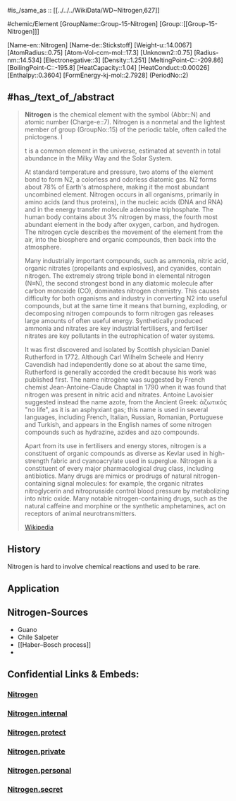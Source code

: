 ﻿---
type: Element
SpocWebEntityId: 21909
has_id_wikidata: Q627
MeSH_tree_code:
- D01.268.604
- D01.362.625
Krugosvet_article: nauka_i_tehnika/himiya/AZOT.html
ATC_code: V03AN04
Unicode_character: 氮
time_of_discovery_or_invention: "1772"
part_of:
- "[[_Standards/WikiData/WD~group 15,106675]]"
- "[[_Standards/WikiData/WD~period 2,207712]]"
has_use: "[[_Standards/WikiData/WD~food additive,189567]]"
discoverer_or_inventor: "[[_Standards/WikiData/WD~daniel Rutherford,313067]]"
described_by_source:
- "[[_Standards/WikiData/WD~Opium Law,316572]]"
- "[[_Standards/WikiData/WD~Brockhaus and Efron Encyclopedic Dictionary,602358]]"
- "[[_Standards/WikiData/WD~Encyclopædia Britannica 11th edition,867541]]"
- "[[_Standards/WikiData/WD~The Nuttall Encyclopædia,3181656]]"
- "[[_Standards/WikiData/WD~Encyclopedic Lexicon,4532135]]"
- "[[_Standards/WikiData/WD~The New Student's Reference Work,16082057]]"
- "[[_Standards/WikiData/WD~Small Brockhaus and Efron Encyclopedic Dictionary,19180675]]"
- "[[_Standards/WikiData/WD~Great Soviet Encyclopedia (1926–1947),20078554]]"
- "[[_Standards/WikiData/WD~Infernal Dictionary, 6th ed.,20961706]]"
- '[[_Standards/WikiData/WD~Nitrogen,84695628]]'
- "[[_Standards/WikiData/WD~Armenian Soviet Encyclopedia, vol. 1,123560817]]"
instance_of:
- "[[_Standards/WikiData/WD~atmophile element,2313842]]"
- "[[_Standards/WikiData/WD~chemical element,11344]]"
different_from: '[[_Standards/WikiData/WD~dinitrogen,2370426]]'
named_after:
- '[[_Standards/WikiData/WD~niter,11183742]]'
- '[[_Standards/WikiData/WD~life,3]]'
has_characteristic:
- '[[_Standards/WikiData/WD~colorlessness,11567495]]'
- '[[_Standards/WikiData/WD~odorlessness,30007162]]'
- '[[_Standards/WikiData/WD~tastelessness,30100868]]'
subclass_of:
- "[[_Standards/WikiData/WD~diatomic nonmetal,19753344]]"
- '[[_Standards/WikiData/WD~nonmetal,19600]]'
pronunciation_audio: "http://commons.wikimedia.org/wiki/Special:FilePath/De-Stickstoff.ogg"
UMLS_CUI: C0028158
oxidation_state:
- -3
- -2
- -1
- 1
- 2
- 3
- 4
- 5
location_of_discovery: "[[_Standards/WikiData/WD~United Kingdom,145]]"
electronegativity: 3
atomic_number: 7
ionic_radius:
- 0.13
- 0.16
element_symbol: N
mass: 14.007
OmegaWiki_Defined_Meaning: 2514
CAS_Registry_Number: 17778-88-0
chemical_formula: N₂
electron_configuration:
- "1s² 2s² 2p³"
- "[He] 2s² 2p³"
E_number: E941
Commons_category: Nitrogen
Commons_gallery: Nitrogen
Common_Procurement_Vocabulary_code: 24111700
image: "http://commons.wikimedia.org/wiki/Special:FilePath/Fluessiger%20Stickstoff.jpg"
Dewey_Decimal_Classification:
- 546.711
- 553.93
---

#is_/same_as :: [[../../../WikiData/WD~Nitrogen,627]]  


#chemic/Element 
[GroupName::Group-15-Nitrogen]
[Group::[[Group-15-Nitrogen]]]


[Name-en::Nitrogen]
[Name-de::Stickstoff]
[Weight-u::14.0067]
[AtomRadius::0.75]
[Atom-Vol-ccm-mol::17.3]
[Unknown2::0.75]
[Radius-nm::14.534]
[Electronegative::3]
[Density::1.251]
[MeltingPoint-C::-209.86]
[BoilingPoint-C::-195.8]
[HeatCapacity::1.04]
[HeatConduct::0.00026]
[Enthalpy::0.3604]
[FormEnergy-kj-mol::2.7928]
(PeriodNo::2)


## #has_/text_of_/abstract 


> **Nitrogen** is the chemical element with the symbol (Abbr::N) and atomic number (Charge-e::7). 
> Nitrogen is a nonmetal and the lightest member of group (GroupNo::15) of the periodic table, 
> often called the pnictogens. I
> 
> t is a common element in the universe, estimated at 
> seventh in total abundance in the Milky Way and the Solar System. 
> 
> At standard temperature and pressure, two atoms of the element bond to form N2, a colorless and odorless diatomic gas. N2 forms about 78% of Earth's atmosphere, making it the most abundant uncombined element. Nitrogen occurs in all organisms, primarily in amino acids (and thus proteins), in the nucleic acids (DNA and RNA) and in the energy transfer molecule adenosine triphosphate. The human body contains about 3% nitrogen by mass, the fourth most abundant element in the body after oxygen, carbon, and hydrogen. The nitrogen cycle describes the movement of the element from the air, into the biosphere and organic compounds, then back into the atmosphere. 
>
> Many industrially important compounds, such as ammonia, nitric acid, organic nitrates (propellants and explosives), and cyanides, contain nitrogen. The extremely strong triple bond in elemental nitrogen (N≡N), the second strongest bond in any diatomic molecule after carbon monoxide (CO), dominates nitrogen chemistry. This causes difficulty for both organisms and industry in converting N2 into useful compounds, but at the same time it means that burning, exploding, or decomposing nitrogen compounds to form nitrogen gas releases large amounts of often useful energy. Synthetically produced ammonia and nitrates are key industrial fertilisers, and fertiliser nitrates are key pollutants in the eutrophication of water systems.
>
> It was first discovered and isolated by Scottish physician Daniel Rutherford in 1772. Although Carl Wilhelm Scheele and Henry Cavendish had independently done so at about the same time, Rutherford is generally accorded the credit because his work was published first. The name nitrogène was suggested by French chemist Jean-Antoine-Claude Chaptal in 1790 when it was found that nitrogen was present in nitric acid and nitrates. Antoine Lavoisier suggested instead the name azote, from the Ancient Greek: ἀζωτικός "no life", as it is an asphyxiant gas; this name is used in several languages, including French, Italian, Russian, Romanian, Portuguese and Turkish, and appears in the English names of some nitrogen compounds such as hydrazine, azides and azo compounds.
>
> Apart from its use in fertilisers and energy stores, nitrogen is a constituent of organic compounds as diverse as Kevlar used in high-strength fabric and cyanoacrylate used in superglue. Nitrogen is a constituent of every major pharmacological drug class, including antibiotics. Many drugs are mimics or prodrugs of natural nitrogen-containing signal molecules: for example, the organic nitrates nitroglycerin and nitroprusside control blood pressure by metabolizing into nitric oxide. Many notable nitrogen-containing drugs, such as the natural caffeine and morphine or the synthetic amphetamines, act on receptors of animal neurotransmitters.
>
> [Wikipedia](https://en.wikipedia.org/wiki/Nitrogen)


## History 

Nitrogen is hard to involve chemical reactions and used to be rare. 


## Application 



## Nitrogen-Sources 

- Guano 
- Chile Salpeter 
- [[Haber–Bosch process]] 
- 



## Confidential Links & Embeds: 

### [Nitrogen](/_public/chemic/chemic~Elements/Group-15-Nitrogen/Nitrogen.md) 

### [Nitrogen.internal](/_internal/chemic/chemic~Elements/Group-15-Nitrogen/Nitrogen.internal.md) 

### [Nitrogen.protect](/_protect/chemic/chemic~Elements/Group-15-Nitrogen/Nitrogen.protect.md) 

### [Nitrogen.private](/_private/chemic/chemic~Elements/Group-15-Nitrogen/Nitrogen.private.md) 

### [Nitrogen.personal](/_personal/chemic/chemic~Elements/Group-15-Nitrogen/Nitrogen.personal.md) 

### [Nitrogen.secret](/_secret/chemic/chemic~Elements/Group-15-Nitrogen/Nitrogen.secret.md) 

